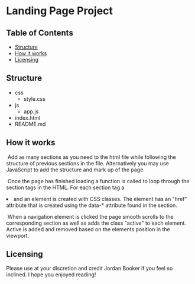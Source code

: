# Landing Page Project

## Table of Contents

* [Structure](#Structure)
* [How it works](#howitworks)
* [Licensing](#licensing)

## Structure

- css
  - style.css
- js
  - app.js
- index.html
- README.md

## How it works

​	Add as many sections as you need to the html file while following the structure of previous sections in the file. Alternatively you may use JavaScript to add the structure and mark up of the page. 

​	Once the page has finished loading a function is called to loop through the section tags in the HTML. For each section tag a  <li> and an <a> element is created with CSS classes. The <a> element has an "href" attribute that is created using the data-* attribute found in the section. 

​	When a navigation element is clicked the page smooth scrolls to the corresponding section as well as adds the class "active" to each element. Active is added and removed based on the elements position in the viewport. 

## Licensing

Please use at your discretion and credit Jordan Booker if you feel so inclined. I hope you enjoyed reading! 

